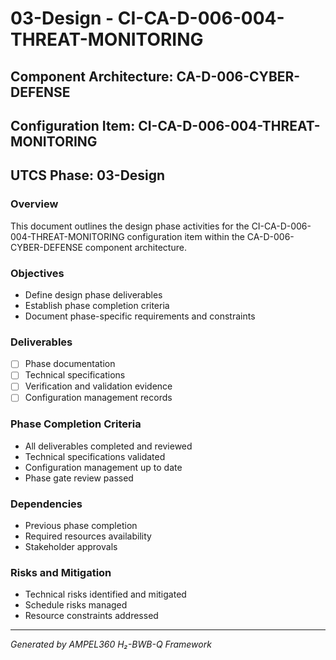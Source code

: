 # 03-Design - CI-CA-D-006-004-THREAT-MONITORING

## Component Architecture: CA-D-006-CYBER-DEFENSE
## Configuration Item: CI-CA-D-006-004-THREAT-MONITORING
## UTCS Phase: 03-Design

### Overview
This document outlines the design phase activities for the CI-CA-D-006-004-THREAT-MONITORING configuration item within the CA-D-006-CYBER-DEFENSE component architecture.

### Objectives
- Define design phase deliverables
- Establish phase completion criteria
- Document phase-specific requirements and constraints

### Deliverables
- [ ] Phase documentation
- [ ] Technical specifications
- [ ] Verification and validation evidence
- [ ] Configuration management records

### Phase Completion Criteria
- All deliverables completed and reviewed
- Technical specifications validated
- Configuration management up to date
- Phase gate review passed

### Dependencies
- Previous phase completion
- Required resources availability
- Stakeholder approvals

### Risks and Mitigation
- Technical risks identified and mitigated
- Schedule risks managed
- Resource constraints addressed

---
*Generated by AMPEL360 H₂-BWB-Q Framework*
